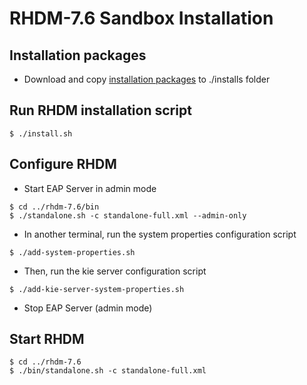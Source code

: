 # RHDM-7.6 Sandbox Installation

## Installation packages

- Download and copy [installation packages](installs/README.md) to ./installs folder

## Run RHDM installation script

```
$ ./install.sh
```

## Configure RHDM

- Start EAP Server in admin mode

```
$ cd ../rhdm-7.6/bin
$ ./standalone.sh -c standalone-full.xml --admin-only
```

- In another terminal, run the system properties configuration script

```
$ ./add-system-properties.sh
```

- Then, run the kie server configuration script

```
$ ./add-kie-server-system-properties.sh
```

- Stop EAP Server (admin mode)

## Start RHDM

```
$ cd ../rhdm-7.6
$ ./bin/standalone.sh -c standalone-full.xml
```
